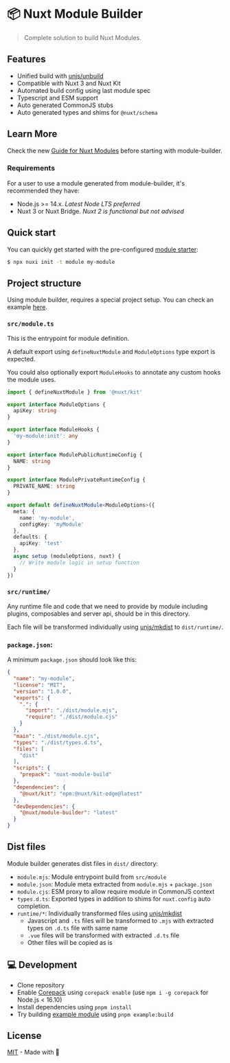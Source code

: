 # 📦 Nuxt Module Builder

> Complete solution to build Nuxt Modules.

## Features

- Unified build with [unjs/unbuild](https://github.com/unjs/unbuild)
- Compatible with Nuxt 3 and Nuxt Kit
- Automated build config using last module spec
- Typescript and ESM support
- Auto generated CommonJS stubs
- Auto generated types and shims for `@nuxt/schema`


## Learn More

Check the new [Guide for Nuxt Modules](https://v3.nuxtjs.org/docs/advanced/modules/) before starting with module-builder.

### Requirements

For a user to use a module generated from module-builder, it's recommended they have:
- Node.js >= 14.x. _Latest Node LTS preferred_
- Nuxt 3 or Nuxt Bridge. _Nuxt 2 is functional but not advised_

## Quick start

You can quickly get started with the pre-configured [module starter](https://github.com/nuxt/starter/tree/module):

```bash
$ npx nuxi init -t module my-module
```

## Project structure

Using module builder, requires a special project setup. You can check an example [here](./example).

### `src/module.ts`

This is the entrypoint for module definition.

A default export using `defineNuxtModule` and `ModuleOptions` type export is expected.

You could also optionally export `ModuleHooks` to annotate any custom hooks the module uses.

```ts [src/module.ts]
import { defineNuxtModule } from '@nuxt/kit'

export interface ModuleOptions {
  apiKey: string
}

export interface ModuleHooks {
  'my-module:init': any
}

export interface ModulePublicRuntimeConfig {
  NAME: string
}

export interface ModulePrivateRuntimeConfig {
  PRIVATE_NAME: string
}

export default defineNuxtModule<ModuleOptions>({
  meta: {
    name: 'my-module',
    configKey: 'myModule'
  },
  defaults: {
    apiKey: 'test'
  },
  async setup (moduleOptions, nuxt) {
    // Write module logic in setup function
  }
})
```

### `src/runtime/`

Any runtime file and code that we need to provide by module including plugins, composables and server api, should be in this directory.

Each file will be transformed individually using [unjs/mkdist](https://github.com/unjs/mkdist) to `dist/runtime/`.

<!-- TODO: Docs about how to address runtime from within setup -->

### `package.json`:

A minimum `package.json` should look like this:

```json [package.json]
{
  "name": "my-module",
  "license": "MIT",
  "version": "1.0.0",
  "exports": {
    ".": {
      "import": "./dist/module.mjs",
      "require": "./dist/module.cjs"
    }
  },
  "main": "./dist/module.cjs",
  "types": "./dist/types.d.ts",
  "files": [
    "dist"
  ],
  "scripts": {
    "prepack": "nuxt-module-build"
  },
  "dependencies": {
    "@nuxt/kit": "npm:@nuxt/kit-edge@latest"
  },
  "devDependencies": {
    "@nuxt/module-builder": "latest"
  }
}
```

## Dist files

Module builder generates dist files in `dist/` directory:

- `module.mjs`: Module entrypoint build from `src/module`
- `module.json`: Module meta extracted from `module.mjs` + `package.json`
- `module.cjs`: ESM proxy to allow require module in CommonJS context
- `types.d.ts`: Exported types in addition to shims for `nuxt.config` auto completion.
- `runtime/*`: Individually transformed files using [unjs/mkdist](https://github.com/unjs/mkdist)
  - Javascript and `.ts` files will be transformed to `.mjs` with extracted types on `.d.ts` file with same name
  - `.vue` files will be transformed with extracted `.d.ts` file
  - Other files will be copied as is

## 💻 Development

- Clone repository
- Enable [Corepack](https://github.com/nodejs/corepack) using `corepack enable` (use `npm i -g corepack` for Node.js < 16.10)
- Install dependencies using `pnpm install`
- Try building [example module](./example) using `pnpm example:build`

## License

[MIT](./LICENSE) - Made with 💚
